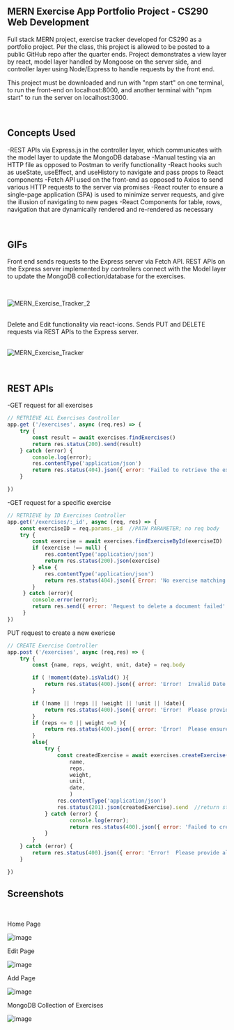 <h2>MERN Exercise App Portfolio Project - CS290 Web Development</h2>

Full stack MERN project, exercise tracker developed for CS290 as a portfolio project.  Per the class, this project is allowed to be posted to a public GitHub repo after the quarter ends.  Project demonstrates a view layer by react, model layer handled by Mongoose on the server side, and controller layer using Node/Express to handle requests by the front end.

This project must be downloaded and run with "npm start" on one terminal, to run the front-end on localhost:8000, and another terminal with "npm start" to run the server on localhost:3000. 


<br/>

<h2>Concepts Used</h2>

-REST APIs via Express.js in the controller layer, which communicates with the model layer to update the MongoDB database
-Manual testing via an HTTP file as opposed to Postman to verify functionality
-React hooks such as useState, useEffect, and useHistory to navigate and pass props to React components
-Fetch API used on the front-end as opposed to Axios to send various HTTP requests to the server via promises
-React router to ensure a single-page application (SPA) is used to minimize server requests, and give the illusion of navigating to new pages
-React Components for table, rows, navigation that are dynamically rendered and re-rendered as necessary

<br/>

<h2>GIFs</h2>



Front end sends requests to the Express server via Fetch API.  REST APIs on the Express server implemented by controllers connect with the Model layer to update the MongoDB collection/database for the exercises.

<br/>

![MERN_Exercise_Tracker_2](https://user-images.githubusercontent.com/91037796/198755149-ef6cd095-9a8e-41ee-82b9-bea32f456076.gif)

<br/>
Delete and Edit functionality via react-icons.  Sends PUT and DELETE requests via REST APIs to the Express server.
<br/>
<br/>

![MERN_Exercise_Tracker](https://user-images.githubusercontent.com/91037796/198755045-1404cd71-40a5-45d1-911f-f548adf04cef.gif)



<br/>

<h2>REST APIs</h2>


-GET request for all exercises
```js
// RETRIEVE ALL Exercises Controller
app.get ('/exercises', async (req,res) => {         
    try {
        const result = await exercises.findExercises()
        return res.status(200).send(result)
    } catch (error) {
        console.log(error);
        res.contentType('application/json')
        return res.status(404).json({ error: 'Failed to retrieve the exercises.' }) //return 404 not found
    }

})
```


-GET request for a specific exercise
```js
// RETRIEVE by ID Exercises Controller
app.get('/exercises/:_id', async (req, res) => {
    const exerciseID = req.params._id  //PATH PARAMETER; no req body
    try {
        const exercise = await exercises.findExerciseById(exerciseID)    
        if (exercise !== null) {
            res.contentType('application/json')
            return res.status(200).json(exercise)
        } else {
            res.contentType('application/json')
            return res.status(404).json({ Error: 'No exercise matching this ID was found.'})
        }         
     } catch (error){
        console.error(error);
        return res.send({ error: 'Request to delete a document failed' })
     }    
})
```

PUT request to create a new exericse
```js
// CREATE Exercise Controller
app.post ('/exercises', async (req,res) => {         
    try {
        const {name, reps, weight, unit, date} = req.body 

        if ( !moment(date).isValid() ){
            return res.status(400).json({ error: 'Error!  Invalid Date!' }).send //return 400 bad request
        }

        if (!name || !reps || !weight || !unit || !date){
            return res.status(400).json({ error: 'Error!  Please provide all values when creating a new exercise.' }).send //return 400 bad request
        }   
        if (reps <= 0 || weight <=0 ){
            return res.status(400).json({ error: 'Error!  Please ensure reps and weight are numbers above or equal to zero' }).send //return 400 bad request
        }
        else{
            try {
                const createdExercise = await exercises.createExercise(
                    name, 
                    reps, 
                    weight,
                    unit,
                    date,
                    )   
                res.contentType('application/json')
                res.status(201).json(createdExercise).send  //return status code 201 for created and JSON object of exercise
            } catch (error) {
                    console.log(error);
                    return res.status(400).json({ error: 'Failed to create the exercise.' }).send //return 400 bad request
            }
        }
    } catch (error) {
        return res.status(400).json({ error: 'Error!  Please provide all values when creating a new exercise.'  }).send //return 400 bad request
    }     

})
```



<h2>Screenshots</h2>

<br/>

Home Page

![image](https://user-images.githubusercontent.com/91037796/198750798-c9fe7ffd-fe7a-4e05-93da-811ff8dbbaea.png)

Edit Page
<br/>

![image](https://user-images.githubusercontent.com/91037796/198751123-ac14c1f4-f129-41c6-b152-17040085d083.png)

Add Page
<br/>

![image](https://user-images.githubusercontent.com/91037796/198751194-20d70270-1256-49c6-a4f3-ff2cbfbb72c1.png)


MongoDB Collection of Exercises
<br/>

![image](https://user-images.githubusercontent.com/91037796/198755567-95cdea63-2f4f-436f-8a60-10903c5c471e.png)
